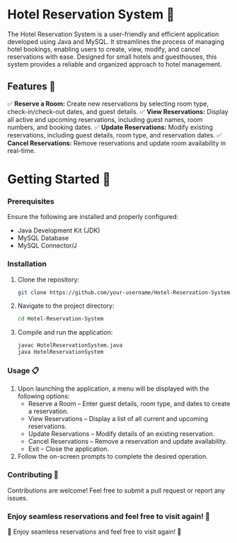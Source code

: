 # Hotel Reservation System 🏨
The Hotel Reservation System is a user-friendly and efficient application developed using Java and MySQL. It streamlines the process of managing hotel bookings, enabling users to create, view, modify, and cancel reservations with ease. Designed for small hotels and guesthouses, this system provides a reliable and organized approach to hotel management.

## Features 🌟
✅ **Reserve a Room:** Create new reservations by selecting room type, check-in/check-out dates, and guest details.
✅ **View Reservations:** Display all active and upcoming reservations, including guest names, room numbers, and booking dates.
✅ **Update Reservations:** Modify existing reservations, including guest details, room type, and reservation dates.
✅ **Cancel Reservations:** Remove reservations and update room availability in real-time.

# Getting Started 🚀
### Prerequisites
Ensure the following are installed and properly configured:
  - Java Development Kit (JDK)
  - MySQL Database
  - MySQL Connector/J

### Installation
1. Clone the repository:
   
   ```sh
   git clone https://github.com/your-username/Hotel-Reservation-System.git

3. Navigate to the project directory:
   
   ```sh
   cd Hotel-Reservation-System

5. Compile and run the application:
   
   ```sh
   javac HotelReservationSystem.java  
   java HotelReservationSystem
   

### Usage 📋
1. Upon launching the application, a menu will be displayed with the following options:
   - Reserve a Room – Enter guest details, room type, and dates to create a reservation.
   - View Reservations – Display a list of all current and upcoming reservations.
   - Update Reservations – Modify details of an existing reservation.
   - Cancel Reservations – Remove a reservation and update availability.
   - Exit – Close the application.
2. Follow the on-screen prompts to complete the desired operation.

### Contributing 🎯
Contributions are welcome! Feel free to submit a pull request or report any issues.

### Enjoy seamless reservations and feel free to visit again! 🌟
🌆 Enjoy seamless reservations and feel free to visit again! 🌟
